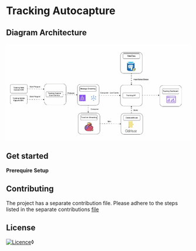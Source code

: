 # Tracking Autocapture

## Diagram Architecture

<div align="center">
    <img align="center" src="./assets/tracking-capture.gif" alt="drawing" width="1000"/>
</div>

## Get started
**Prerequire**
**Setup**

## Contributing
The project has a separate contribution file. Please adhere to the steps listed in the separate contributions [file](./CONTRIBUTING.md)

## License
[![Licence](https://img.shields.io/github/license/Ileriayo/markdown-badges?style=for-the-badge)](./LICENSE)◊